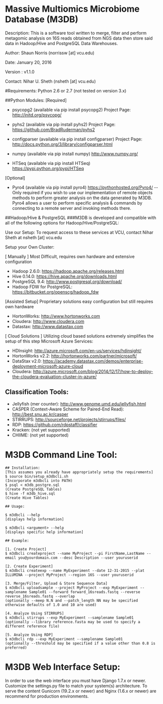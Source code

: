 Massive Multiomics Microbiome Database (M3DB)
=============
Description: This is a software tool written to merge, filter and perform metagomic analysis on 16S reads obtained from NGS data then store said data in Hadoop/Hive and PostgreSQL Data Warehouses.

Author: Shaun Norris (norrissw [at] vcu.edu)

Date: January 20, 2016

Version : v1.1.0

Contact: Nihar U. Sheth (nsheth [at] vcu.edu)

#Requirements: 
Python 2.6 or 2.7 (not tested on version 3.x)

##Python Modules:
[Required]
* psycopg2 (available via pip install psycopg2) Project Page: http://initd.org/psycopg/

* pyhs2 (available via pip install pyhs2) Project Page: https://github.com/BradRuderman/pyhs2

* configparser (available via pip install configparser) Project Page: http://docs.python.org/3/library/configparser.html

* numpy (available via pip install numpy) http://www.numpy.org/

* HTSeq (available via pip install HTSeq) https://pypi.python.org/pypi/HTSeq

[Optional]
* Pyro4 (available via pip install pyro4) https://pythonhosted.org/Pyro4/ -- Only required if you wish to use our implementation of remote objects methods to perform greater analysis on the data generated by M3DB. Pyro4 allows a user to perform specific analysis & commands by connecting to a remote server and invoking methods there.
 
##Hadoop/Hive & PostgreSQL
###M3DB is developed and compatible with all of the following options for Hadoop/Hive/PostgreSQL:

Use our Setup: To request access to these services at VCU, contact Nihar Sheth at nsheth [at] vcu.edu

Setup your Own Cluster:

[ Manually ]
Most Difficult, requires own hardware and extensive configuration
* Hadoop 2.6.0: https://hadoop.apache.org/releases.html
* Hive 0.14.0: https://hive.apache.org/downloads.html
* PostgreSQL 9.4: http://www.postgresql.org/download/
* Hadoop FDW for PostgreSQL: https://bitbucket.org/openscg/hadoop_fdw

[Assisted Setup]
Proprietary solutions easy configuration but still requires own hardware

* HortonWorks: http://www.hortonworks.com
* Cloudera: http://www.cloudera.com
* Datastax: http://www.datastax.com

[ Cloud Solutions ]
Utilizing cloud based solutions extremely simplifies the setup of this step
Microsoft Azure Services:
* HDInsight: http://azure.microsoft.com/en-us/services/hdinsight/
* HortonWorks v2.2: http://hortonworks.com/partner/microsoft/
* DataStax v2.0: https://academy.datastax.com/demos/enterprise-deployment-microsoft-azure-cloud
* Cloudera: http://azure.microsoft.com/blog/2014/12/17/how-to-deploy-the-cloudera-evaluation-cluster-in-azure/

## Classification Tools:
* Jellyfish (mer counter): http://www.genome.umd.edu/jellyfish.html
* CASPER (Context-Aware Scheme for Paired-End Read): http://best.snu.ac.kr/casper
* STIRRUPS: http://sourceforge.net/projects/stirrups/files/
* RDP: https://github.com/rdpstaff/classifier
* Kracken: (not yet supported)
* CHIIME: (not yet supported)

# M3DB Command Line Tool: 
	## Installation:
	[This assumes you already have appropriately setup the requirements]
	$ source bin/setup_m3dbcli.sh
	(Incorporate m3dbcli into PATH)
	$ psql < m3db_postgre.sql
	(Create PostgreSQL Tables)
	$ hive -f m3db_hive.sql
	(Create Hive Tables)

	## Usage:

	$ m3dbcli --help
	[displays help information]

	$ m3dbcli <argument> --help
	[displays specific help information]

	## Example:
	
	[1. Create Project]
	$ m3dbcli createproject --name MyProject --pi FirstName,LastName --email you@yourdomain.com --desc Description --user youruserid
	
	[2. Create Experiment]
	$ m3dbcli createexp --name MyExperiment --date 12-31-2015 --plat ILLUMINA --project MyProject --region 16S --user youruserid
	
	[3. Merge/Filter, Upload & Store Sequence Data]
	$ m3dbcli uploadsample --project MyProject --exp MyExperiment --samplename Sample01 --forward forward_16sreads.fastq --reverse reverse_16sreads.fastq --overlap 
	(optionally --meep N.N and --patch_length NN may be specified otherwise defaults of 1.0 and 10 are used)

	[4. Analyze Using STIRRUPS]
	$ m3dbcli stirrups --exp MyExperiment --samplename Sample01
	(optionally --library reference.fasta may be used to specify a different reference file)

	[5. Analyze Using RDP]
	$ m3dbcli rdp --exp MyExperiment --samplename Sample01
	(optionally --threshold may be specified if a value other than 0.8 is preferred)

# M3DB Web Interface Setup:
  In order to use the web interface you must have Django 1.7.x or newer. Customize the settings.py file to match your system(s) architecture. To serve the content Gunicorn (19.2.x or newer) and Nginx (1.6.x or newer) are recommend for production environments.
  
